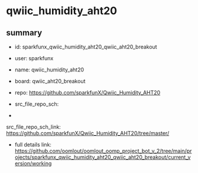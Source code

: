 # qwiic_humidity_aht20
 
## summary 
* id: sparkfunx_qwiic_humidity_aht20_qwiic_aht20_breakout
* user: sparkfunx
* name: qwiic_humidity_aht20
* board: qwiic_aht20_breakout
* repo: https://github.com/sparkfunX/Qwiic_Humidity_AHT20



* src_file_repo_sch: 
*
 src_file_repo_sch_link: https://github.com/sparkfunX/Qwiic_Humidity_AHT20/tree/master/
* full details link: https://github.com/oomlout/oomlout_oomp_project_bot_v_2/tree/main/projects/sparkfunx_qwiic_humidity_aht20_qwiic_aht20_breakout/current_version/working  






